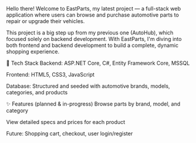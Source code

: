 Hello there!
Welcome to EastParts, my latest project — a full-stack web application where users can browse and purchase automotive parts to repair or upgrade their vehicles.

This project is a big step up from my previous one (AutoHub), which focused solely on backend development. With EastParts, I'm diving into both frontend and backend development to build a complete, dynamic shopping experience.

🔧 Tech Stack
Backend: ASP.NET Core, C#, Entity Framework Core, MSSQL

Frontend: HTML5, CSS3, JavaScript 

Database: Structured and seeded with automotive brands, models, categories, and products

✨ Features (planned & in-progress)
Browse parts by brand, model, and category

View detailed specs and prices for each product

Future: Shopping cart, checkout, user login/register
